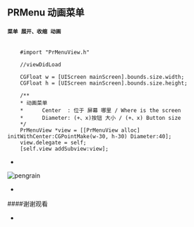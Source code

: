 ## PRMenu 动画菜单

#### `菜单 展开、收缩 动画`

```objc
    
    #import "PrMenuView.h"
    
    //viewDidLoad

    CGFloat w = [UIScreen mainScreen].bounds.size.width;
    CGFloat h = [UIScreen mainScreen].bounds.size.height;

    /**
    * 动画菜单
    *      Center  : 位于 屏幕 哪里 / Where is the screen
    *      Diameter: (+、x)按钮 大小 / (+、x) Button size
    */
    PrMenuView *view = [[PrMenuView alloc] initWithCenter:CGPointMake(w-30, h-30) Diameter:40];
    view.delegate = self;
    [self.view addSubview:view];

````
-

![pengrain](https://github.com/srxboys/prMenu/blob/master/PRMenu.gif)

-

####谢谢观看

-
